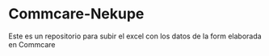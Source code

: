 # Commcare-Nekupe
Este es un repositorio para subir el excel con los datos de la form elaborada en Commcare
